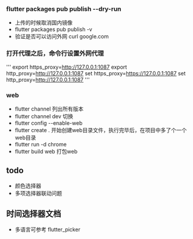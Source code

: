 

### flutter packages pub publish --dry-run

- 上传的时候取消国内镜像
- flutter packages pub publish -v 
- 验证是否可以访问外网 curl google.com

### 打开代理之后，命令行设置外网代理
'''
export https_proxy=http://127.0.0.1:1087
export http_proxy=http://127.0.0.1:1087
set https_proxy=https://127.0.0.1:1087
set http_proxy=http://127.0.0.1:1087
'''


### web
- flutter channel 列出所有版本
- flutter channel dev  切换
- flutter config --enable-web
- flutter create .   开始创建web目录文件，执行完毕后，在项目中多了个一个web目录
- flutter run -d chrome
- flutter build web 打包web


## todo 
- 颜色选择器
- 多项选择器联动问题

## 时间选择器文档
- 多语言可参考 flutter_picker





